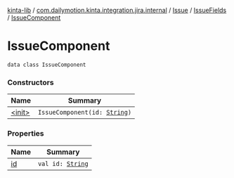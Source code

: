 [kinta-lib](../../../../index.md) / [com.dailymotion.kinta.integration.jira.internal](../../../index.md) / [Issue](../../index.md) / [IssueFields](../index.md) / [IssueComponent](./index.md)

# IssueComponent

`data class IssueComponent`

### Constructors

| Name | Summary |
|---|---|
| [&lt;init&gt;](-init-.md) | `IssueComponent(id: `[`String`](https://kotlinlang.org/api/latest/jvm/stdlib/kotlin/-string/index.html)`)` |

### Properties

| Name | Summary |
|---|---|
| [id](id.md) | `val id: `[`String`](https://kotlinlang.org/api/latest/jvm/stdlib/kotlin/-string/index.html) |
